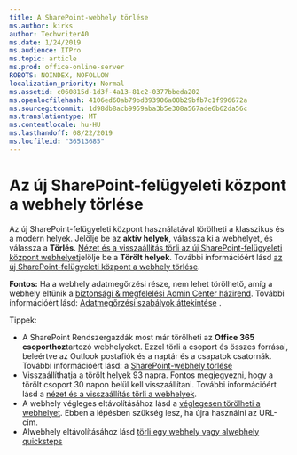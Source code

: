```yaml
---
title: A SharePoint-webhely törlése
ms.author: kirks
author: Techwriter40
ms.date: 1/24/2019
ms.audience: ITPro
ms.topic: article
ms.prod: office-online-server
ROBOTS: NOINDEX, NOFOLLOW
localization_priority: Normal
ms.assetid: c060815d-1d3f-4a13-81c2-0377bbeda202
ms.openlocfilehash: 4106ed60ab79bd393906a08b29bfb7c1f996672a
ms.sourcegitcommit: 1d98db8acb9959aba3b5e308a567ade6b62da56c
ms.translationtype: MT
ms.contentlocale: hu-HU
ms.lasthandoff: 08/22/2019
ms.locfileid: "36513685"
---
```

# <a name="delete-a-site-from-the-new-sharepoint-admin-center"></a>Az új SharePoint-felügyeleti központ a webhely törlése

Az új SharePoint-felügyeleti központ használatával törölheti a klasszikus és a modern helyek. Jelölje be az **aktív helyek**, válassza ki a webhelyet, és válassza a **Törlés**. [Nézet és a visszaállítás törli az új SharePoint-felügyeleti központ webhelyet](https://docs.microsoft.com/sharepoint/view-and-restore-deleted-sites-in-new-admin-center)jelölje be a **Törölt helyek**. További információért lásd [az új SharePoint-felügyeleti központ a webhely törlése](https://docs.microsoft.com/sharepoint/delete-site-collection#delete-a-site-in-the-new-sharepoint-admin-center).

**Fontos:** Ha a webhely adatmegőrzési része, nem lehet törölhető, amíg a webhely eltűnik a [biztonsági &amp; megfelelési Admin Center házirend](https://protection.office.com/?rfr=AdminCenter#/homepage). További információért lásd: [Adatmegőrzési szabályok áttekintése](https://docs.microsoft.com/office365/securitycompliance/retention-policies#content-in-onedrive-accounts-and-sharepoint-sites) . 

Tippek:
- A SharePoint Rendszergazdák most már törölheti az **Office 365 csoporthoz**tartozó webhelyeket. Ezzel törli a csoport és összes forrásai, beleértve az Outlook postafiók és a naptár és a csapatok csatornák. További információért lásd: a [SharePoint-webhely törlése](https://docs.microsoft.com/sharepoint/manage-sites-in-new-admin-center#delete-a-site)
- Visszaállíthatja a törölt helyek 93 napra. Fontos megjegyezni, hogy a törölt csoport 30 napon belül kell visszaállítani. További információért lásd a [nézet és a visszaállítás törli a webhelyek](https://docs.microsoft.com/sharepoint/view-and-restore-deleted-sites-in-new-admin-center).
- A webhely végleges eltávolításához lásd a [véglegesen törölheti a webhelyet](https://docs.microsoft.com/sharepoint/delete-site-collection#permanently-delete-a-site). Ebben a lépésben szükség lesz, ha újra használni az URL-cím. 
- Alwebhely eltávolításához lásd [törli egy webhely vagy alwebhely quicksteps](https://support.office.com/article/Delete-a-SharePoint-site-or-subsite-bc37b743-0cef-475e-9a8c-8fc4d40179fb#__bkmkshortcut)
